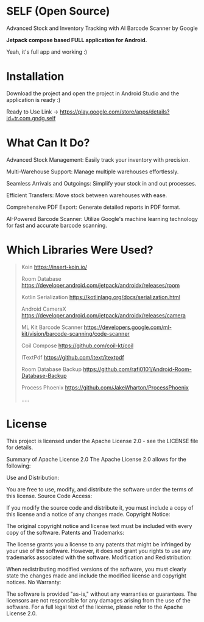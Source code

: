 # SELF (Open Source)
 Advanced Stock and Inventory Tracking with AI Barcode Scanner by Google

<b>Jetpack compose based FULL application for Android.</b>

Yeah, it's full app and working :)

# Installation
Download the project and open the project in Android Studio and the application is ready :)

Ready to Use Link -> https://play.google.com/store/apps/details?id=tr.com.gndg.self

# What Can It Do?

Advanced Stock Management: Easily track your inventory with precision.

Multi-Warehouse Support: Manage multiple warehouses effortlessly.

Seamless Arrivals and Outgoings: Simplify your stock in and out processes.

Efficient Transfers: Move stock between warehouses with ease.

Comprehensive PDF Export: Generate detailed reports in PDF format.

AI-Powered Barcode Scanner: Utilize Google's machine learning technology for fast and accurate barcode scanning.


# Which Libraries Were Used?

>Koin
>https://insert-koin.io/
>
>Room Database
>https://developer.android.com/jetpack/androidx/releases/room
>
>Kotlin Serialization
>https://kotlinlang.org/docs/serialization.html
>
>Android CameraX
>https://developer.android.com/jetpack/androidx/releases/camera
>
>ML Kit Barcode Scanner
>https://developers.google.com/ml-kit/vision/barcode-scanning/code-scanner
>
>Coil Compose
>https://github.com/coil-kt/coil
>
>
>ITextPdf
>https://github.com/itext/itextpdf
>
>Room Database Backup
>https://github.com/rafi0101/Android-Room-Database-Backup
>
>Process Phoenix
>https://github.com/JakeWharton/ProcessPhoenix
>
>.....


# License

This project is licensed under the Apache License 2.0 - see the LICENSE file for details.

Summary of Apache License 2.0
The Apache License 2.0 allows for the following:

Use and Distribution:

You are free to use, modify, and distribute the software under the terms of this license.
Source Code Access:

If you modify the source code and distribute it, you must include a copy of this license and a notice of any changes made.
Copyright Notice:

The original copyright notice and license text must be included with every copy of the software.
Patents and Trademarks:

The license grants you a license to any patents that might be infringed by your use of the software. However, it does not grant you rights to use any trademarks associated with the software.
Modification and Redistribution:

When redistributing modified versions of the software, you must clearly state the changes made and include the modified license and copyright notices.
No Warranty:

The software is provided "as-is," without any warranties or guarantees. The licensors are not responsible for any damages arising from the use of the software.
For a full legal text of the license, please refer to the Apache License 2.0.
